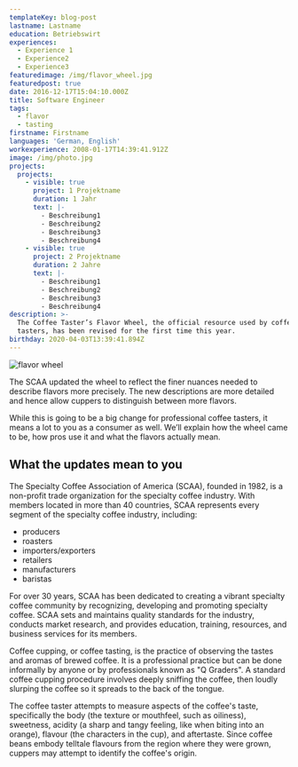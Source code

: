 ```yaml
---
templateKey: blog-post
lastname: Lastname
education: Betriebswirt
experiences:
  - Experience 1
  - Experience2
  - Experience3
featuredimage: /img/flavor_wheel.jpg
featuredpost: true
date: 2016-12-17T15:04:10.000Z
title: Software Engineer
tags:
  - flavor
  - tasting
firstname: Firstname
languages: 'German, English'
workexperience: 2008-01-17T14:39:41.912Z
image: /img/photo.jpg
projects:
  projects:
    - visible: true
      project: 1 Projektname
      duration: 1 Jahr
      text: |-
        - Beschreibung1
        - Beschreibung2
        - Beschreibung3
        - Beschreibung4
    - visible: true
      project: 2 Projektname
      duration: 2 Jahre
      text: |-
        - Beschreibung1
        - Beschreibung2
        - Beschreibung3
        - Beschreibung4
description: >-
  The Coffee Taster’s Flavor Wheel, the official resource used by coffee
  tasters, has been revised for the first time this year.
birthday: 2020-04-03T13:39:41.894Z
---
```

![flavor wheel](/img/flavor_wheel.jpg)

The SCAA updated the wheel to reflect the finer nuances needed to describe flavors more precisely. The new descriptions are more detailed and hence allow cuppers to distinguish between more flavors.

While this is going to be a big change for professional coffee tasters, it means a lot to you as a consumer as well. We’ll explain how the wheel came to be, how pros use it and what the flavors actually mean.

## What the updates mean to you

The Specialty Coffee Association of America (SCAA), founded in 1982, is a non-profit trade organization for the specialty coffee industry. With members located in more than 40 countries, SCAA represents every segment of the specialty coffee industry, including:

* producers
* roasters
* importers/exporters
* retailers
* manufacturers
* baristas

For over 30 years, SCAA has been dedicated to creating a vibrant specialty coffee community by recognizing, developing and promoting specialty coffee. SCAA sets and maintains quality standards for the industry, conducts market research, and provides education, training, resources, and business services for its members.

Coffee cupping, or coffee tasting, is the practice of observing the tastes and aromas of brewed coffee. It is a professional practice but can be done informally by anyone or by professionals known as "Q Graders". A standard coffee cupping procedure involves deeply sniffing the coffee, then loudly slurping the coffee so it spreads to the back of the tongue.

The coffee taster attempts to measure aspects of the coffee's taste, specifically the body (the texture or mouthfeel, such as oiliness), sweetness, acidity (a sharp and tangy feeling, like when biting into an orange), flavour (the characters in the cup), and aftertaste. Since coffee beans embody telltale flavours from the region where they were grown, cuppers may attempt to identify the coffee's origin.
